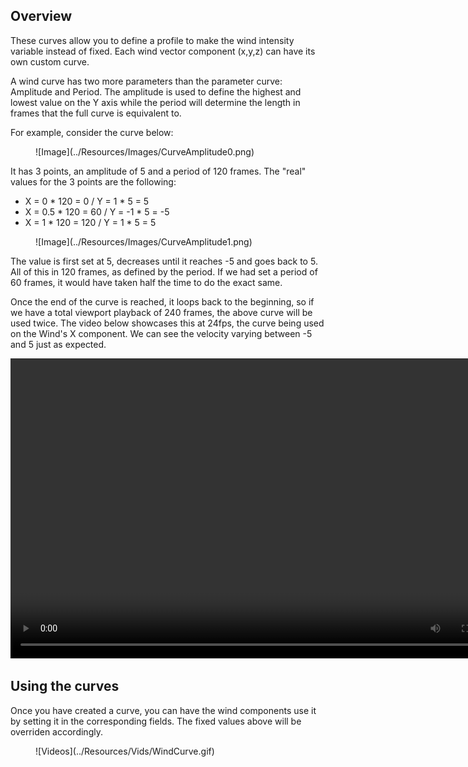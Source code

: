 ## Overview

These curves allow you to define a profile to make the wind intensity variable instead of fixed. Each wind vector component (x,y,z) can have its own custom curve.

A wind curve has two more parameters than the parameter curve: Amplitude and Period. The amplitude is used to define the highest and lowest value on the Y axis while the period will determine the length in frames that the full curve is equivalent to.

For example, consider the curve below:

<figure markdown>
  ![Image](../Resources/Images/CurveAmplitude0.png)
</figure>

It has 3 points, an amplitude of 5 and a period of 120 frames. The "real" values for the 3 points are the following:

* X = 0 * 120 = 0 /
  Y = 1 * 5 = 5
* X = 0.5 * 120 = 60 /
  Y = -1 * 5 = -5
* X = 1 * 120 = 120 /
  Y = 1 * 5 = 5

<figure markdown>
  ![Image](../Resources/Images/CurveAmplitude1.png)
</figure>

The value is first set at 5, decreases until it reaches -5 and goes back to 5. All of this in 120 frames, as defined by the period. If we had set a period of 60 frames, it would have taken half the time to do the exact same. 

Once the end of the curve is reached, it loops back to the beginning, so if we have a total viewport playback of 240 frames, the above curve will be used twice. The video below showcases this at 24fps, the curve being used on the Wind's X component. We can see the velocity varying between -5 and 5 just as expected.

<div align="center">
<video width="800" height="480" controls>
  <source src="../../Resources/Vids/WindCurveResult.mp4" type="video/mp4">
</video>
</div>

## Using the curves

Once you have created a curve, you can have the wind components use it by setting it in the corresponding fields. The fixed values above will be overriden accordingly.

<figure markdown>
  ![Videos](../Resources/Vids/WindCurve.gif)
</figure>


